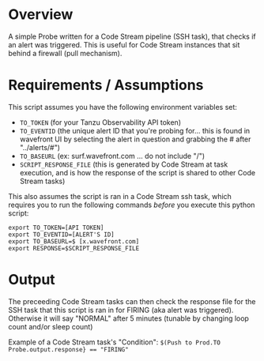 # Overview
A simple Probe written for a Code Stream pipeline (SSH task), that checks if an alert was triggered. This is useful for Code Stream instances that sit behind a firewall (pull mechanism).

# Requirements / Assumptions
This script assumes you have the following environment variables set:
- `TO_TOKEN` (for your Tanzu Observability API token)
- `TO_EVENTID` (the unique alert ID that you're probing for... this is found in wavefront UI by selecting the alert in question and grabbing the # after "../alerts/#")
- `TO_BASEURL` (ex: surf.wavefront.com ... do not include "/")
- `SCRIPT_RESPONSE_FILE` (this is generated by Code Stream at task execution, and is how the response of the script is shared to other Code Stream tasks)

This also assumes the script is ran in a Code Stream ssh task, which requires you to run the following commands _before_ you execute this python script:
```
export TO_TOKEN=[API TOKEN]
export TO_EVENTID=[ALERT'S ID]
export TO_BASEURL=$ [x.wavefront.com]
export RESPONSE=$SCRIPT_RESPONSE_FILE
```

# Output
The preceeding Code Stream tasks can then check the response file for the SSH task that this script is ran in for FIRING (aka alert was triggered). Otherwise it will say "NORMAL" after 5 minutes (tunable by changing loop count and/or sleep count)

Example of a Code Stream task's "Condition": `$(Push to Prod.TO Probe.output.response} == "FIRING"`

